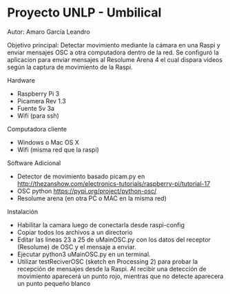 # Proyecto UNLP - Umbilical
Autor: Amaro García Leandro

Objetivo principal:
Detectar movimiento mediante la cámara en una Raspi y enviar mensajes OSC a otra computadora dentro de la red. Se configuró la aplicacion para enviar mensajes al Resolume Arena 4 el cual dispara videos según la captura de movimiento de la Raspi.

Hardware
- Raspberry Pi 3
- Picamera Rev 1.3
- Fuente 5v 3a
- Wifi (para ssh)

Computadora cliente
- Windows o Mac OS X
- Wifi (misma red que la raspi)

Software Adicional
- Detector de movimiento basado picam.py en http://thezanshow.com/electronics-tutorials/raspberry-pi/tutorial-17
- OSC python https://pypi.org/project/python-osc/
- Resolume arena (en otra PC o MAC en la misma red)

Instalación
- Habilitar la camara luego de conectarla desde raspi-config
- Copiar todos los archivos a un directorio
- Editar las lineas 23 a 25 de uMainOSC.py con los datos del receptor (Resolume) de OSC y el mensaje a enviar. 
- Ejecutar python3 uMainOSC.py en un terminal.
- Utilizar testReciverOSC (sketch en Processing 2) para probar la recepción de mensajes desde la Raspi. Al recibir una detección de movimiento aparecerá un punto rojo, mientras que no detecte aparecera un punto pequeño blanco
